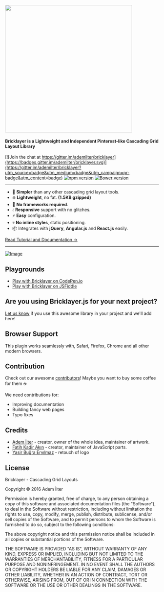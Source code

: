 <img src="https://raw.githubusercontent.com/ademilter/bricklayer/master/logo.png" width="416">

#### Bricklayer is a Lightweight and Independent Pinterest-like Cascading Grid Layout Library

[![Join the chat at https://gitter.im/ademilter/bricklayer](https://badges.gitter.im/ademilter/bricklayer.svg)](https://gitter.im/ademilter/bricklayer?utm_source=badge&utm_medium=badge&utm_campaign=pr-badge&utm_content=badge)
[![npm version](https://badge.fury.io/js/bricklayer.svg)](https://badge.fury.io/js/bricklayer)
[![Bower version](https://badge.fury.io/bo/bricklayer.svg)](https://badge.fury.io/bo/bricklayer)

---

 - :gem: **Simpler** than any other cascading grid layout tools.
 - :snowflake: **Lightweight**, no fat. **(1.5KB gzipped)**
 - :construction_worker: **No frameworks required**.
 - :droplet: **Responsive** support with no glitches.
 - :zap: **Easy** configuration.
 - :skull: **No inline styles**, static positioning.
 - :package: Integrates with **jQuery**, **Angular.js** and **React.js** easily.

[Read Tutorial and Documentation →](https://github.com/ademilter/bricklayer/wiki/Quick-Start)

---

[![Image](https://rawgit.com/ademilter/bricklayer/master/assets/screenshot.gif)](http://ademilter.github.io/bricklayer)

## Playgrounds

 - [Play with Bricklayer on CodePen.io](http://codepen.io/f/pen/QNBwrO)
 - [Play with Bricklayer on JSFiddle](https://jsfiddle.net/fka/totn2yL0/)

## Are you using Bricklayer.js for your next project?

[Let us know](https://github.com/ademilter/bricklayer/issues/new?title=We%20use%20bricklayer,%20too!&body=Please%20add%20this%20to%20the%20list!%0A%0AWebsite:%20%3Curl%3E%0ATitle:%20%3Ca%20short%20title%3E%0A%0A%3Cany%20description%3E) if you use this awesome library in your project and we'll add here!

## Browser Support

This plugin works seamlessly with, Safari, Firefox, Chrome and all other modern browsers.

## Contribution

Check out our awesome [contributors](https://github.com/ademilter/bricklayer/graphs/contributors)! Maybe you want to buy some coffee for them ☕️

We need contributions for:
 - Improving documentation
 - Building fancy web pages
 - Typo fixes

## Credits

 - [Adem İlter](https://twitter.com/ademilter) - creator, owner of the whole idea, maintainer of artwork.
 - [Fatih Kadir Akın](https://twitter.com/fkadev) - creator, maintainer of JavaScript parts.
 - [Yasir Buğra Eryılmaz](https://twitter.com/yasirbugra) - retouch of logo

## License

Bricklayer - Cascading Grid Layouts

Copyright © 2016 Adem İlter

Permission is hereby granted, free of charge, to any person obtaining
a copy of this software and associated documentation files (the "Software"),
to deal in the Software without restriction, including without limitation
the rights to use, copy, modify, merge, publish, distribute, sublicense,
and/or sell copies of the Software, and to permit persons to whom the
Software is furnished to do so, subject to the following conditions:

The above copyright notice and this permission notice shall be included
in all copies or substantial portions of the Software.

THE SOFTWARE IS PROVIDED "AS IS", WITHOUT WARRANTY OF ANY KIND,
EXPRESS OR IMPLIED, INCLUDING BUT NOT LIMITED TO THE WARRANTIES
OF MERCHANTABILITY, FITNESS FOR A PARTICULAR PURPOSE AND NONINFRINGEMENT.
IN NO EVENT SHALL THE AUTHORS OR COPYRIGHT HOLDERS BE LIABLE FOR ANY CLAIM,
DAMAGES OR OTHER LIABILITY, WHETHER IN AN ACTION OF CONTRACT,
TORT OR OTHERWISE, ARISING FROM, OUT OF OR IN CONNECTION WITH THE SOFTWARE
OR THE USE OR OTHER DEALINGS IN THE SOFTWARE.
